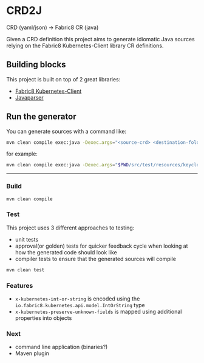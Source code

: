 # CRD2J

CRD (yaml/json) -> Fabric8 CR (java)

Given a CRD definition this project aims to generate idiomatic Java sources relying on the Fabric8 Kubernetes-Client library CR definitions.

## Building blocks

This project is built on top of 2 great libraries:

 - [Fabric8 Kubernetes-Client](https://github.com/fabric8io/kubernetes-client)
 - [Javaparser](https://github.com/javaparser/javaparser)

## Run the generator

You can generate sources with a command like:
```bash
mvn clean compile exec:java -Dexec.args="<source-crd> <destination-folder>"
```

for example:
```bash
mvn clean compile exec:java -Dexec.args="$PWD/src/test/resources/keycloak-crd.yml $PWD/.tmp"
```

---

### Build

```bash
mvn clean compile
```

### Test

This project uses 3 different approaches to testing:

 - unit tests
 - approval(or golden) tests for quicker feedback cycle when looking at how the generated code should look like
 - compiler tests to ensure that the generated sources will compile

```bash
mvn clean test
```

### Features

 - `x-kubernetes-int-or-string` is encoded using the `io.fabric8.kubernetes.api.model.IntOrString` type
 - `x-kubernetes-preserve-unknown-fields` is mapped using additional properties into objects

### Next

 - command line application (binaries?)
 - Maven plugin

